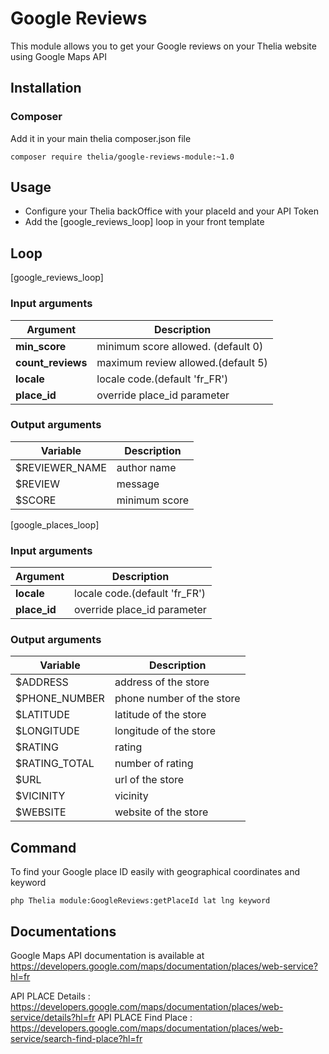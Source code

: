 # Google Reviews

This module allows you to get your Google reviews on your Thelia website using Google Maps API

## Installation

### Composer

Add it in your main thelia composer.json file

```
composer require thelia/google-reviews-module:~1.0
```

## Usage

 - Configure your Thelia backOffice with your placeId and your API Token
 - Add the [google_reviews_loop] loop in your front template

## Loop

[google_reviews_loop]

### Input arguments

| Argument          | Description                        |
|-------------------|------------------------------------|
| **min_score**     | minimum score allowed. (default 0) |
| **count_reviews** | maximum review allowed.(default 5) |
| **locale**        | locale code.(default 'fr_FR')      |
| **place_id**      | override place_id parameter        |

### Output arguments

| Variable       | Description   |
|----------------|---------------|
| $REVIEWER_NAME | author name   |
| $REVIEW        | message       |
| $SCORE         | minimum score |


[google_places_loop]

### Input arguments

| Argument          | Description                        |
|-------------------|------------------------------------|
| **locale**        | locale code.(default 'fr_FR')      |
| **place_id**      | override place_id parameter        |

### Output arguments

| Variable      | Description               |
|---------------|---------------------------|
| $ADDRESS      | address of the store      |
| $PHONE_NUMBER | phone number of the store |
| $LATITUDE     | latitude of the store     |
| $LONGITUDE    | longitude of the store    |
| $RATING       | rating                    |
| $RATING_TOTAL | number of rating          |
| $URL          | url of the store          |
| $VICINITY     | vicinity                  |
| $WEBSITE      | website of the store      |


## Command

To find your Google place ID easily with geographical coordinates and keyword
```
php Thelia module:GoogleReviews:getPlaceId lat lng keyword
```

## Documentations

Google Maps API documentation is available at https://developers.google.com/maps/documentation/places/web-service?hl=fr

API PLACE Details : https://developers.google.com/maps/documentation/places/web-service/details?hl=fr
API PLACE Find Place : https://developers.google.com/maps/documentation/places/web-service/search-find-place?hl=fr